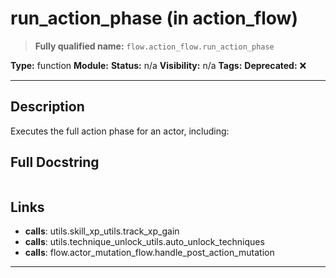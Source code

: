 # run_action_phase (in action_flow)
> **Fully qualified name:** `flow.action_flow.run_action_phase`

**Type:** function
**Module:** 
**Status:** n/a
**Visibility:** n/a
**Tags:** 
**Deprecated:** ❌

---

## Description
Executes the full action phase for an actor, including:

## Full Docstring
```

```

## Links
- **calls**: utils.skill_xp_utils.track_xp_gain
- **calls**: utils.technique_unlock_utils.auto_unlock_techniques
- **calls**: flow.actor_mutation_flow.handle_post_action_mutation


---
